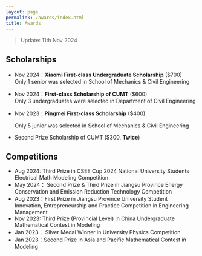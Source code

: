 ```yaml
---
layout: page
permalink: /awards/index.html
title: Awards
---
```


> Update: 11th Nov 2024

## Scholarships

- Nov 2024：**Xiaomi  First-class Undergraduate Scholarship** ($700)<br>Only 1 senior was selected in School of Mechanics & Civil Engineering

- Nov 2024：**First-class Scholarship of CUMT** ($600)<br>Only 3 undergraduates were selected  in Department of Civil Engineering

- Nov 2023：**Pingmei First-class Scholarship** ($400)<br>

  Only 5 junior was selected in School of Mechanics & Civil Engineering

- Second Prize Scholarship of CUMT ($300, **Twice**)<br>

## Competitions

- Aug 2024:  Third Prize in CSEE Cup 2024 National University Students Electrical Math Modeling Competition
- May 2024： Second Prize & Third Prize in Jiangsu Province Energy Conservation and Emission Reduction Technology Competition
- Aug 2023：First Prize in Jiangsu Province University Student Innovation, Entrepreneurship and Practice Competition in Engineering Management
- Nov 2023: Third Prize (Provincial Level) in China Undergraduate Mathematical Contest in Modeling
- Jan 2023： Silver Medal Winner in University Physics Competition
- Jan 2023：Second Prize in Asia and Pacific Mathematical Contest in Modeling

<br>
